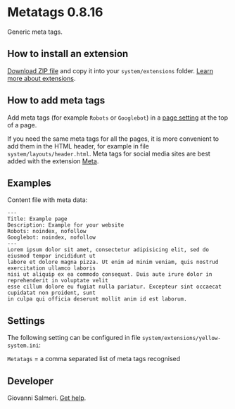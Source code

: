 Metatags 0.8.16
=================
Generic meta tags.

<p align="SCREENSHOT.png?raw=true" alt="Screenshot"></p>

## How to install an extension

[Download ZIP file](https://github.com/GiovanniSalmeri/yellow-metatags/archive/refs/heads/main.zip) and copy it into your `system/extensions` folder. [Learn more about extensions](https://github.com/annaesvensson/yellow-update).

## How to add meta tags

Add meta tags (for example `Robots` or `Googlebot`) in a [page setting](https://github.com/annaesvensson/yellow-core#settings-page) at the top of a page.

If you need the same meta tags for all the pages, it is more convenient to add them in the HTML header, for example in file `system/layouts/header.html`. Meta tags for social media sites are best added with the extension [Meta](https://github.com/annaesvensson/yellow-meta).

## Examples

Content file with meta data:

    ---
    Title: Example page
    Description: Example for your website
    Robots: noindex, nofollow
    Googlebot: noindex, nofollow
    ---
    Lorem ipsum dolor sit amet, consectetur adipisicing elit, sed do eiusmod tempor incididunt ut 
    labore et dolore magna pizza. Ut enim ad minim veniam, quis nostrud exercitation ullamco laboris 
    nisi ut aliquip ex ea commodo consequat. Duis aute irure dolor in reprehenderit in voluptate velit 
    esse cillum dolore eu fugiat nulla pariatur. Excepteur sint occaecat cupidatat non proident, sunt 
    in culpa qui officia deserunt mollit anim id est laborum.

## Settings

The following setting can be configured in file `system/extensions/yellow-system.ini`:

`Metatags` = a comma separated list of meta tags recognised  

## Developer

Giovanni Salmeri. [Get help](https://datenstrom.se/yellow/help/).
